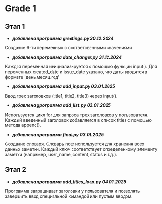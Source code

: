 
#                        Grade 1
##                       Этап 1

- ___добавлена программа greetings.py 30.12.2024___

Создание 6-ти переменных с соответсвенными значениями
  
- ___добавлена программа date_changer.py 31.12.2024___

Каждая переменная инициализируется с помощью функции input().
Для переменных created_date и issue_date указано, что даты вводятся в формате 'день.месяц.год'
  
- ___добавлена программа add_input.py 03.01.2025___

Ввод трех заголовков (title1, title2, title3) через input().
  
- ___добавлена gрограмма add_list.py 03.01.2025___

Используется цикл for для запроса трех заголовков у пользователя.
Каждый введенный заголовок добавляется в список titles с помощью метода append().
  
- ___добавлена программа final.py 03.01.2025___

Создание словаря. Словарь note используется для хранения всех данных заметки. Каждый ключ соответствует определенному элементу заметки (например, user_name, content, status и т.д.).

##                         Этап 2

- ___добавлена программа add_titles_loop.py 04.01.2025___

Программа запрашивает заголовки у пользователя и позволять завершить ввод специальной командой или пустым вводом.
